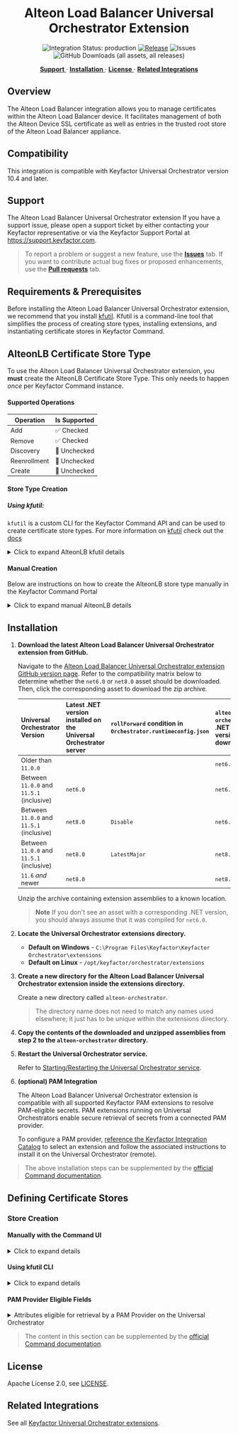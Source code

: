 <h1 align="center" style="border-bottom: none">
    Alteon Load Balancer Universal Orchestrator Extension
</h1>

<p align="center">
  <!-- Badges -->
<img src="https://img.shields.io/badge/integration_status-production-3D1973?style=flat-square" alt="Integration Status: production" />
<a href="https://github.com/Keyfactor/alteon-orchestrator/releases"><img src="https://img.shields.io/github/v/release/Keyfactor/alteon-orchestrator?style=flat-square" alt="Release" /></a>
<img src="https://img.shields.io/github/issues/Keyfactor/alteon-orchestrator?style=flat-square" alt="Issues" />
<img src="https://img.shields.io/github/downloads/Keyfactor/alteon-orchestrator/total?style=flat-square&label=downloads&color=28B905" alt="GitHub Downloads (all assets, all releases)" />
</p>

<p align="center">
  <!-- TOC -->
  <a href="#support">
    <b>Support</b>
  </a>
  ·
  <a href="#installation">
    <b>Installation</b>
  </a>
  ·
  <a href="#license">
    <b>License</b>
  </a>
  ·
  <a href="https://github.com/orgs/Keyfactor/repositories?q=orchestrator">
    <b>Related Integrations</b>
  </a>
</p>

## Overview

The Alteon Load Balancer integration allows you to manage certificates within the Alteon Load Balancer device.  It facilitates management of both the Alteon Device SSL certificate as well as entries in the trusted root store of the Alteon Load Balancer appliance.



## Compatibility

This integration is compatible with Keyfactor Universal Orchestrator version 10.4 and later.

## Support
The Alteon Load Balancer Universal Orchestrator extension If you have a support issue, please open a support ticket by either contacting your Keyfactor representative or via the Keyfactor Support Portal at https://support.keyfactor.com.

> To report a problem or suggest a new feature, use the **[Issues](../../issues)** tab. If you want to contribute actual bug fixes or proposed enhancements, use the **[Pull requests](../../pulls)** tab.

## Requirements & Prerequisites

Before installing the Alteon Load Balancer Universal Orchestrator extension, we recommend that you install [kfutil](https://github.com/Keyfactor/kfutil). Kfutil is a command-line tool that simplifies the process of creating store types, installing extensions, and instantiating certificate stores in Keyfactor Command.



## AlteonLB Certificate Store Type

To use the Alteon Load Balancer Universal Orchestrator extension, you **must** create the AlteonLB Certificate Store Type. This only needs to happen _once_ per Keyfactor Command instance.








#### Supported Operations

| Operation    | Is Supported                                                                                                           |
|--------------|------------------------------------------------------------------------------------------------------------------------|
| Add          | ✅ Checked        |
| Remove       | ✅ Checked     |
| Discovery    | 🔲 Unchecked  |
| Reenrollment | 🔲 Unchecked |
| Create       | 🔲 Unchecked     |

#### Store Type Creation

##### Using kfutil:
`kfutil` is a custom CLI for the Keyfactor Command API and can be used to create certificate store types.
For more information on [kfutil](https://github.com/Keyfactor/kfutil) check out the [docs](https://github.com/Keyfactor/kfutil?tab=readme-ov-file#quickstart)
   <details><summary>Click to expand AlteonLB kfutil details</summary>

   ##### Using online definition from GitHub:
   This will reach out to GitHub and pull the latest store-type definition
   ```shell
   # Alteon Load Balancer
   kfutil store-types create AlteonLB
   ```

   ##### Offline creation using integration-manifest file:
   If required, it is possible to create store types from the [integration-manifest.json](./integration-manifest.json) included in this repo.
   You would first download the [integration-manifest.json](./integration-manifest.json) and then run the following command
   in your offline environment.
   ```shell
   kfutil store-types create --from-file integration-manifest.json
   ```
   </details>


#### Manual Creation
Below are instructions on how to create the AlteonLB store type manually in
the Keyfactor Command Portal
   <details><summary>Click to expand manual AlteonLB details</summary>

   Create a store type called `AlteonLB` with the attributes in the tables below:

   ##### Basic Tab
   | Attribute | Value | Description |
   | --------- | ----- | ----- |
   | Name | Alteon Load Balancer | Display name for the store type (may be customized) |
   | Short Name | AlteonLB | Short display name for the store type |
   | Capability | AlteonLB | Store type name orchestrator will register with. Check the box to allow entry of value |
   | Supports Add | ✅ Checked | Check the box. Indicates that the Store Type supports Management Add |
   | Supports Remove | ✅ Checked | Check the box. Indicates that the Store Type supports Management Remove |
   | Supports Discovery | 🔲 Unchecked |  Indicates that the Store Type supports Discovery |
   | Supports Reenrollment | 🔲 Unchecked |  Indicates that the Store Type supports Reenrollment |
   | Supports Create | 🔲 Unchecked |  Indicates that the Store Type supports store creation |
   | Needs Server | ✅ Checked | Determines if a target server name is required when creating store |
   | Blueprint Allowed | 🔲 Unchecked | Determines if store type may be included in an Orchestrator blueprint |
   | Uses PowerShell | 🔲 Unchecked | Determines if underlying implementation is PowerShell |
   | Requires Store Password | 🔲 Unchecked | Enables users to optionally specify a store password when defining a Certificate Store. |
   | Supports Entry Password | 🔲 Unchecked | Determines if an individual entry within a store can have a password. |

   The Basic tab should look like this:

   ![AlteonLB Basic Tab](docsource/images/AlteonLB-basic-store-type-dialog.png)

   ##### Advanced Tab
   | Attribute | Value | Description |
   | --------- | ----- | ----- |
   | Supports Custom Alias | Optional | Determines if an individual entry within a store can have a custom Alias. |
   | Private Key Handling | Optional | This determines if Keyfactor can send the private key associated with a certificate to the store. Required because IIS certificates without private keys would be invalid. |
   | PFX Password Style | Default | 'Default' - PFX password is randomly generated, 'Custom' - PFX password may be specified when the enrollment job is created (Requires the Allow Custom Password application setting to be enabled.) |

   The Advanced tab should look like this:

   ![AlteonLB Advanced Tab](docsource/images/AlteonLB-advanced-store-type-dialog.png)

   > For Keyfactor **Command versions 24.4 and later**, a Certificate Format dropdown is available with PFX and PEM options. Ensure that **PFX** is selected, as this determines the format of new and renewed certificates sent to the Orchestrator during a Management job. Currently, all Keyfactor-supported Orchestrator extensions support only PFX.

   ##### Custom Fields Tab
   Custom fields operate at the certificate store level and are used to control how the orchestrator connects to the remote target server containing the certificate store to be managed. The following custom fields should be added to the store type:

   | Name | Display Name | Description | Type | Default Value/Options | Required |
   | ---- | ------------ | ---- | --------------------- | -------- | ----------- |
   | ServerUsername | Server Username | Alteon user ID with sufficient permissions to manage certs in the Alteon Load Balancer. | Secret |  | ✅ Checked |
   | ServerPassword | Server Password | Password associated with Alteon user ID entered above. | Secret |  | ✅ Checked |

   The Custom Fields tab should look like this:

   ![AlteonLB Custom Fields Tab](docsource/images/AlteonLB-custom-fields-store-type-dialog.png)

   </details>

## Installation

1. **Download the latest Alteon Load Balancer Universal Orchestrator extension from GitHub.**

    Navigate to the [Alteon Load Balancer Universal Orchestrator extension GitHub version page](https://github.com/Keyfactor/alteon-orchestrator/releases/latest). Refer to the compatibility matrix below to determine whether the `net6.0` or `net8.0` asset should be downloaded. Then, click the corresponding asset to download the zip archive.

   | Universal Orchestrator Version | Latest .NET version installed on the Universal Orchestrator server | `rollForward` condition in `Orchestrator.runtimeconfig.json` | `alteon-orchestrator` .NET version to download |
   | --------- | ----------- | ----------- | ----------- |
   | Older than `11.0.0` | | | `net6.0` |
   | Between `11.0.0` and `11.5.1` (inclusive) | `net6.0` | | `net6.0` |
   | Between `11.0.0` and `11.5.1` (inclusive) | `net8.0` | `Disable` | `net6.0` |
   | Between `11.0.0` and `11.5.1` (inclusive) | `net8.0` | `LatestMajor` | `net8.0` |
   | `11.6` _and_ newer | `net8.0` | | `net8.0` |

    Unzip the archive containing extension assemblies to a known location.

    > **Note** If you don't see an asset with a corresponding .NET version, you should always assume that it was compiled for `net6.0`.

2. **Locate the Universal Orchestrator extensions directory.**

    * **Default on Windows** - `C:\Program Files\Keyfactor\Keyfactor Orchestrator\extensions`
    * **Default on Linux** - `/opt/keyfactor/orchestrator/extensions`

3. **Create a new directory for the Alteon Load Balancer Universal Orchestrator extension inside the extensions directory.**

    Create a new directory called `alteon-orchestrator`.
    > The directory name does not need to match any names used elsewhere; it just has to be unique within the extensions directory.

4. **Copy the contents of the downloaded and unzipped assemblies from __step 2__ to the `alteon-orchestrator` directory.**

5. **Restart the Universal Orchestrator service.**

    Refer to [Starting/Restarting the Universal Orchestrator service](https://software.keyfactor.com/Core-OnPrem/Current/Content/InstallingAgents/NetCoreOrchestrator/StarttheService.htm).


6. **(optional) PAM Integration**

    The Alteon Load Balancer Universal Orchestrator extension is compatible with all supported Keyfactor PAM extensions to resolve PAM-eligible secrets. PAM extensions running on Universal Orchestrators enable secure retrieval of secrets from a connected PAM provider.

    To configure a PAM provider, [reference the Keyfactor Integration Catalog](https://keyfactor.github.io/integrations-catalog/content/pam) to select an extension and follow the associated instructions to install it on the Universal Orchestrator (remote).


> The above installation steps can be supplemented by the [official Command documentation](https://software.keyfactor.com/Core-OnPrem/Current/Content/InstallingAgents/NetCoreOrchestrator/CustomExtensions.htm?Highlight=extensions).



## Defining Certificate Stores



### Store Creation

#### Manually with the Command UI

<details><summary>Click to expand details</summary>

1. **Navigate to the _Certificate Stores_ page in Keyfactor Command.**

    Log into Keyfactor Command, toggle the _Locations_ dropdown, and click _Certificate Stores_.

2. **Add a Certificate Store.**

    Click the Add button to add a new Certificate Store. Use the table below to populate the **Attributes** in the **Add** form.

   | Attribute | Description                                             |
   | --------- |---------------------------------------------------------|
   | Category | Select "Alteon Load Balancer" or the customized certificate store name from the previous step. |
   | Container | Optional container to associate certificate store with. |
   | Client Machine | The Alteon Load Balancer Server and port |
   | Store Path | This value isn't used for this integration (other than to uniquely identify the cert store in certificate searches). |
   | Orchestrator | Select an approved orchestrator capable of managing `AlteonLB` certificates. Specifically, one with the `AlteonLB` capability. |
   | ServerUsername | Alteon user ID with sufficient permissions to manage certs in the Alteon Load Balancer. |
   | ServerPassword | Password associated with Alteon user ID entered above. |

</details>



#### Using kfutil CLI

<details><summary>Click to expand details</summary>

1. **Generate a CSV template for the AlteonLB certificate store**

    ```shell
    kfutil stores import generate-template --store-type-name AlteonLB --outpath AlteonLB.csv
    ```
2. **Populate the generated CSV file**

    Open the CSV file, and reference the table below to populate parameters for each **Attribute**.

   | Attribute | Description |
   | --------- | ----------- |
   | Category | Select "Alteon Load Balancer" or the customized certificate store name from the previous step. |
   | Container | Optional container to associate certificate store with. |
   | Client Machine | The Alteon Load Balancer Server and port |
   | Store Path | This value isn't used for this integration (other than to uniquely identify the cert store in certificate searches). |
   | Orchestrator | Select an approved orchestrator capable of managing `AlteonLB` certificates. Specifically, one with the `AlteonLB` capability. |
   | Properties.ServerUsername | Alteon user ID with sufficient permissions to manage certs in the Alteon Load Balancer. |
   | Properties.ServerPassword | Password associated with Alteon user ID entered above. |

3. **Import the CSV file to create the certificate stores**

    ```shell
    kfutil stores import csv --store-type-name AlteonLB --file AlteonLB.csv
    ```

</details>


#### PAM Provider Eligible Fields
<details><summary>Attributes eligible for retrieval by a PAM Provider on the Universal Orchestrator</summary>

If a PAM provider was installed _on the Universal Orchestrator_ in the [Installation](#Installation) section, the following parameters can be configured for retrieval _on the Universal Orchestrator_.

   | Attribute | Description |
   | --------- | ----------- |
   | ServerUsername | Alteon user ID with sufficient permissions to manage certs in the Alteon Load Balancer. |
   | ServerPassword | Password associated with Alteon user ID entered above. |

Please refer to the **Universal Orchestrator (remote)** usage section ([PAM providers on the Keyfactor Integration Catalog](https://keyfactor.github.io/integrations-catalog/content/pam)) for your selected PAM provider for instructions on how to load attributes orchestrator-side.
> Any secret can be rendered by a PAM provider _installed on the Keyfactor Command server_. The above parameters are specific to attributes that can be fetched by an installed PAM provider running on the Universal Orchestrator server itself.

</details>


> The content in this section can be supplemented by the [official Command documentation](https://software.keyfactor.com/Core-OnPrem/Current/Content/ReferenceGuide/Certificate%20Stores.htm?Highlight=certificate%20store).





## License

Apache License 2.0, see [LICENSE](LICENSE).

## Related Integrations

See all [Keyfactor Universal Orchestrator extensions](https://github.com/orgs/Keyfactor/repositories?q=orchestrator).